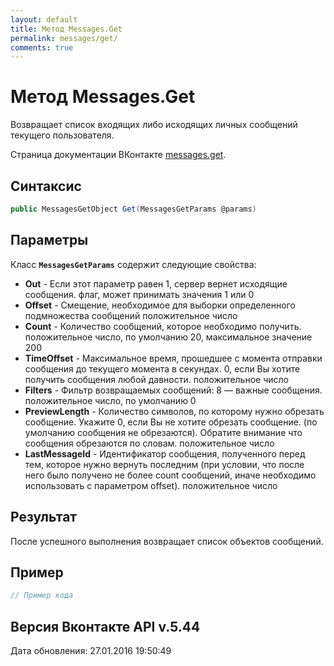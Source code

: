 ```yaml
---
layout: default
title: Метод Messages.Get
permalink: messages/get/
comments: true
---
```

# Метод Messages.Get
Возвращает список входящих либо исходящих личных сообщений текущего пользователя.

Страница документации ВКонтакте [messages.get](https://vk.com/dev/messages.get).

## Синтаксис
``` csharp
public MessagesGetObject Get(MessagesGetParams @params)
```

## Параметры
Класс **`MessagesGetParams`** содержит следующие свойства:

+ **Out** - Если этот параметр равен 1, сервер вернет исходящие сообщения. флаг, может принимать значения 1 или 0
+ **Offset** - Смещение, необходимое для выборки определенного подмножества сообщений положительное число
+ **Count** - Количество сообщений, которое необходимо получить. положительное число, по умолчанию 20, максимальное значение 200
+ **TimeOffset** - Максимальное время, прошедшее с момента отправки сообщения до текущего момента в секундах. 0, если Вы хотите получить сообщения любой давности. положительное число
+ **Filters** - Фильтр возвращаемых сообщений: 8 — важные сообщения. положительное число, по умолчанию 0
+ **PreviewLength** - Количество символов, по которому нужно обрезать сообщение. Укажите 0, если Вы не хотите обрезать сообщение. (по умолчанию сообщения не обрезаются). Обратите внимание что сообщения обрезаются по словам. положительное число
+ **LastMessageId** - Идентификатор сообщения, полученного перед тем, которое нужно вернуть последним (при условии, что после него было получено не более count сообщений, иначе необходимо использовать с параметром offset). положительное число

## Результат
После успешного выполнения возвращает список объектов сообщений.

## Пример
``` csharp
// Пример кода
```

## Версия Вконтакте API v.5.44
Дата обновления: 27.01.2016 19:50:49
